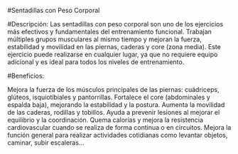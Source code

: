 #Sentadillas con Peso Corporal

#Descripción:
 Las sentadillas con peso corporal son uno de los ejercicios más efectivos y fundamentales del entrenamiento funcional. Trabajan múltiples grupos musculares al mismo tiempo y mejoran la fuerza, estabilidad y movilidad en las piernas, caderas y core (zona media). Este ejercicio puede realizarse en cualquier lugar, ya que no requiere equipo adicional y es ideal para todos los niveles de entrenamiento.

#Beneficios:

Mejora la fuerza de los músculos principales de las piernas: cuádriceps, glúteos, isquiotibiales y pantorrillas.
Fortalece el core (abdominales y espalda baja), mejorando la estabilidad y la postura.
Aumenta la movilidad de las caderas, rodillas y tobillos.
Ayuda a prevenir lesiones al mejorar el equilibrio y la coordinación.
Quema calorías y mejora la resistencia cardiovascular cuando se realiza de forma continua o en circuitos.
Mejora la función general para realizar actividades cotidianas como levantar objetos, caminar, subir escaleras...
